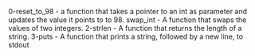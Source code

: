 0-reset_to_98 - a function that takes a pointer to an int as parameter and updates the value it points to to 98.
swap_int - A function that swaps the values of two integers.
2-strlen - A function that returns the length of a string.
3-puts - A function that prints a string, followed by a new line, to stdout

